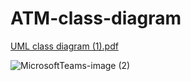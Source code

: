 # ATM-class-diagram
[UML class diagram (1).pdf](https://github.com/ITIvanov18/ATM-class-diagram/files/11016021/UML.class.diagram.1.pdf)



![MicrosoftTeams-image (2)](https://user-images.githubusercontent.com/59703243/226295829-1e8d4916-ef24-484f-b244-07f8aa78289d.png)
